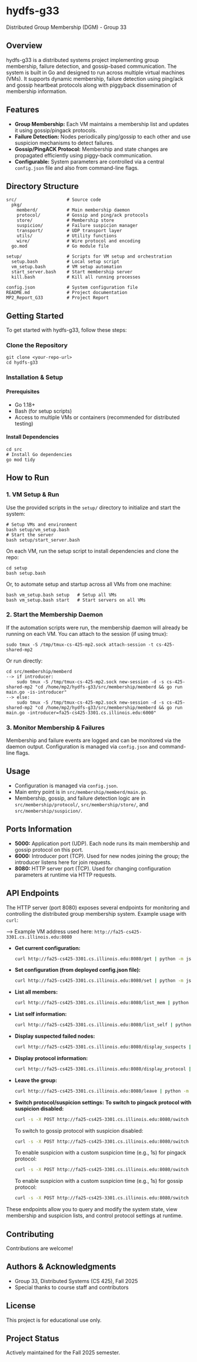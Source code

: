 # hydfs-g33

Distributed Group Membership (DGM) - Group 33

## Overview
hydfs-g33 is a distributed systems project implementing group membership, failure detection, and gossip-based communication. The system is built in Go and designed to run across multiple virtual machines (VMs). It supports dynamic membership, failure detection using ping/ack and gossip heartbeat protocols along with piggyback dissemination of membership information.
## Features
* **Group Membership:** Each VM maintains a membership list and updates it using gossip/pingack protocols.
* **Failure Detection:** Nodes periodically ping/gossip to each other and use suspicion mechanisms to detect failures.
* **Gossip/PingACK Protocol:** Membership and state changes are propagated efficiently using piggy-back communication.
* **Configurable:** System parameters are controlled via a central `config.json` file and also from command-line flags.


## Directory Structure

```
src/                   # Source code
  pkg/
    memberd/           # Main membership daemon
    protocol/          # Gossip and ping/ack protocols
    store/             # Membership store
    suspicion/         # Failure suspicion manager
    transport/         # UDP transport layer
    utils/             # Utility functions
    wire/              # Wire protocol and encoding
  go.mod               # Go module file

setup/                 # Scripts for VM setup and orchestration
  setup.bash           # Local setup script
  vm_setup.bash        # VM setup automation
  start_server.bash    # Start membership server
  kill.bash            # Kill all running processes

config.json            # System configuration file
README.md              # Project documentation
MP2_Report_G33         # Project Report
```


## Getting Started

To get started with hydfs-g33, follow these steps:

### Clone the Repository
```
git clone <your-repo-url>
cd hydfs-g33
```

### Installation & Setup

#### Prerequisites
- Go 1.18+
- Bash (for setup scripts)
- Access to multiple VMs or containers (recommended for distributed testing)

#### Install Dependencies
```
cd src
# Install Go dependencies
go mod tidy
```
## How to Run

### 1. VM Setup & Run
Use the provided scripts in the `setup/` directory to initialize and start the system:
```
# Setup VMs and environment
bash setup/vm_setup.bash
# Start the server
bash setup/start_server.bash
```

On each VM, run the setup script to install dependencies and clone the repo:

```
cd setup
bash setup.bash
```

Or, to automate setup and startup across all VMs from one machine:

```
bash vm_setup.bash setup   # Setup all VMs
bash vm_setup.bash start   # Start servers on all VMs
```

### 2. Start the Membership Daemon

If the automation scripts were run, the membership daemon will already be running on each VM. You can attach to the session (if using tmux):

```
sudo tmux -S /tmp/tmux-cs-425-mp2.sock attach-session -t cs-425-shared-mp2
```

Or run directly:

```
cd src/membership/memberd
--> if introducer:
    sudo tmux -S /tmp/tmux-cs-425-mp2.sock new-session -d -s cs-425-shared-mp2 "cd /home/mp2/hydfs-g33/src/membership/memberd && go run main.go -is-introducer"
--> else:
    sudo tmux -S /tmp/tmux-cs-425-mp2.sock new-session -d -s cs-425-shared-mp2 "cd /home/mp2/hydfs-g33/src/membership/memberd && go run main.go -introducer=fa25-cs425-3301.cs.illinois.edu:6000"
```

### 3. Monitor Membership & Failures

Membership and failure events are logged and can be monitored via the daemon output. Configuration is managed via `config.json` and command-line flags.

## Usage

- Configuration is managed via `config.json`.
- Main entry point is in `src/membership/memberd/main.go`.
- Membership, gossip, and failure detection logic are in `src/membership/protocol/`, `src/membership/store/`, and `src/membership/suspicion/`.

## Ports Information

- **5000:** Application port (UDP). Each node runs its main membership and gossip protocol on this port.
- **6000:** Introducer port (TCP). Used for new nodes joining the group; the introducer listens here for join requests.
- **8080:** HTTP server port (TCP). Used for changing configuration parameters at runtime via HTTP requests.

## API Endpoints

The HTTP server (port 8080) exposes several endpoints for monitoring and controlling the distributed group membership system. Example usage with `curl`:

--> Example VM address used here: `http://fa25-cs425-3301.cs.illinois.edu:8080`

- **Get current configuration:**
  ```sh
  curl http://fa25-cs425-3301.cs.illinois.edu:8080/get | python -m json.tool --sort-keys
  ```
- **Set configuration (from deployed config.json file):**
  ```sh
  curl http://fa25-cs425-3301.cs.illinois.edu:8080/set | python -m json.tool --sort-keys
  ```
- **List all members:**
  ```sh
  curl http://fa25-cs425-3301.cs.illinois.edu:8080/list_mem | python -m json.tool --sort-keys
  ```
- **List self information:**
  ```sh
  curl http://fa25-cs425-3301.cs.illinois.edu:8080/list_self | python -m json.tool --sort-keys
  ```
- **Display suspected failed nodes:**
  ```sh
  curl http://fa25-cs425-3301.cs.illinois.edu:8080/display_suspects | python -m json.tool --sort-keys
  ```
- **Display protocol information:**
  ```sh
  curl http://fa25-cs425-3301.cs.illinois.edu:8080/display_protocol | python -m json.tool --sort-keys
  ```
- **Leave the group:**
  ```sh
  curl http://fa25-cs425-3301.cs.illinois.edu:8080/leave | python -m json.tool --sort-keys
  ```
- **Switch protocol/suspicion settings:**
  **To switch to pingack protocol with suspicion disabled:**
  ```sh
  curl -s -X POST http://fa25-cs425-3301.cs.illinois.edu:8080/switch -d '{"protocol":"pingack","suspicion":"disabled"}' -H 'content-type: application/json' | python -m json.tool --sort-keys
  ```
  To switch to gossip protocol with suspicion disabled:
  ```sh
  curl -s -X POST http://fa25-cs425-3301.cs.illinois.edu:8080/switch -d '{"protocol":"gossip","suspicion":"disabled"}' -H 'content-type: application/json' | python -m json.tool --sort-keys
  ```
  To enable suspicion with a custom suspicion time (e.g., 1s) for pingack protocol:
  ```sh
  curl -s -X POST http://fa25-cs425-3301.cs.illinois.edu:8080/switch -d '{"protocol":"pingack","suspicion":"enabled","suspicion_time":"1s"}' -H 'content-type: application/json' | python -m json.tool --sort-keys
  ```
  To enable suspicion with a custom suspicion time (e.g., 1s) for gossip protocol:
  ```sh
  curl -s -X POST http://fa25-cs425-3301.cs.illinois.edu:8080/switch -d '{"protocol":"gossip","suspicion":"enabled","suspicion_time":"1s"}' -H 'content-type: application/json' | python -m json.tool --sort-keys
  ```
These endpoints allow you to query and modify the system state, view membership and suspicion lists, and control protocol settings at runtime.

## Contributing

Contributions are welcome!

## Authors & Acknowledgments
- Group 33, Distributed Systems (CS 425), Fall 2025
- Special thanks to course staff and contributors

## License
This project is for educational use only.

## Project Status
Actively maintained for the Fall 2025 semester.